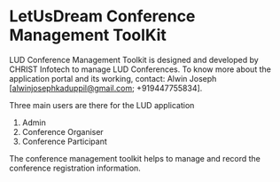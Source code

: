 # LetUsDream Conference Management ToolKit

LUD Conference Management Toolkit is designed and developed by CHRIST Infotech to manage LUD Conferences.
To know more about the application portal and its working, contact: Alwin Joseph [alwinjosephkaduppil@gmail.com; +919447755834].

Three main users are there for the LUD application
1. Admin
2. Conference Organiser
3. Conference Participant

The conference management toolkit helps to manage and record the conference registration information.